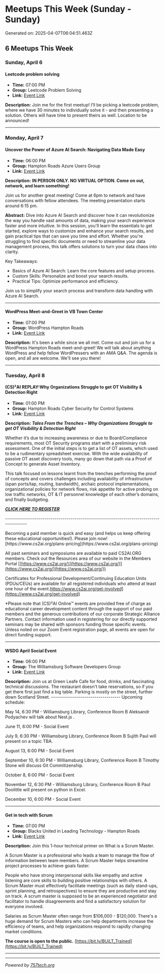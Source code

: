 # Meetups This Week (Sunday - Sunday)

Generated on: 2025-04-07T06:04:51.463Z

## 6 Meetups This Week

### Sunday, April 6

#### Leetcode problem solving

- **Time:** 07:00 PM
- **Group:** Leetcode Problem Solving
- **Link:** [Event Link](https://www.meetup.com/leetcode-problem-solving/events/305737683/)

**Description:**
Join me for the first meetup! I’ll be picking a leetcode problem, where we have 30 minutes to individually solve it - and then presenting a solution. Others will have time to present theirs as well. Location to be announced!

---

### Monday, April 7

#### Uncover the Power of Azure AI Search: Navigating Data Made Easy

- **Time:** 06:00 PM
- **Group:** Hampton Roads Azure Users Group
- **Link:** [Event Link](https://www.meetup.com/hampton-roads-azure-users-group/events/306048077/)

**Description:**
**IN PERSON ONLY. NO VIRTUAL OPTION. Come on out, network, and learn something!**

Join us for another great meeting! Come at 6pm to network and have conversations with fellow attendees. The meeting presentation starts around 6:15 pm.

**Abstract:**
Dive into Azure AI Search and discover how it can revolutionize the way you handle vast amounts of data, making your search experience faster and more intuitive. In this session, you'll learn the essentials to get started, explore ways to customize and enhance your search results, and gain practical tips that can save you time and effort. Whether you're struggling to find specific documents or need to streamline your data management process, this talk offers solutions to turn your data chaos into clarity.

Key Takeaways:

* Basics of Azure AI Search: Learn the core features and setup process.
* Custom Skills: Personalize and boost your search results.
* Practical Tips: Optimize performance and efficiency.

Join us to simplify your search process and transform data handling with Azure AI Search.

---

#### WordPress Meet-and-Greet in VB Town Center

- **Time:** 07:00 PM
- **Group:** WordPress Hampton Roads
- **Link:** [Event Link](https://www.meetup.com/wordpresshr/events/306981159/)

**Description:**
It's been a while since we all met. Come out and join us for a WordPress Hampton Roads meet-and-greet! We will talk about anything WordPress and help fellow WordPressers with an AMA Q&A. The agenda is open, and all are welcome. We'll see you there!

---

### Tuesday, April 8

#### (CS)²AI REPLAY:Why Organizations Struggle to get OT Visibility & Detection Right

- **Time:** 01:00 PM
- **Group:** Hampton Roads Cyber Security for Control Systems
- **Link:** [Event Link](https://www.meetup.com/norfolk-cyber-security-for-control-systems/events/306959710/)

**Description:**
***Tales From the Trenches – Why Organizations Struggle to get OT Visibility & Detection Right***

Whether it’s due to increasing awareness or due to Board/Compliance requirements, most OT Security programs start with a preliminary risk assessment. One of the initial steps is to get a list of OT assets, which used to be a rudimentary spreadsheet exercise. With the wide availability of passive OT asset discovery tools, many go down that path via a Proof of Concept to generate Asset Inventory.

This talk focused on lessons learnt from the trenches performing the proof of concepts and covers challenges including availability of infrastructure (span ports/tap, routing, bandwidth), archaic protocol implementations, organizational policies for network flows, risk appetite for active probing on low traffic networks, OT & IT personnel knowledge of each other’s domains, and finally budgeting.

***[CLICK HERE TO REGISTER](https://events.zoom.us/ev/AlQ2Npfhji13uI8iSrGT6yUt8PQkxeguixWUJTdOjp8Sx-soNBEj~ArOcCR2HlaBSPel80_ZqIzh8Jv-xCmHeenRoraHpxEi7LUyhM6zphJPfRRq-9ecSIdYA9tZ8ZBYiuBNWQ6nUKSK49g)***

\-\-\-\-\-\-\-\-\-\-\-\-\-\-\-\-\-\-\-\-\-\-\-\-\-\-\-\-\-\-\-\-\-\-\-\-\-\-\-\-\-\-\-\-\-\-\-\-\-\-\-\-\-\-\-\-\-\-\-\-\-\-\-\-\-\-\-\-\-\-\-\-\-\-\-\-\-\-\-\-\-\-\-\-\-\-\-\-\-

Becoming a paid member is quick and easy \(and helps us keep offering these educational opportunities\!\)\. Please join now\! \[https://www\.cs2ai\.org/plans\-pricing\]\(https://www\.cs2ai\.org/plans\-pricing\)

All past seminars and symposiums are available to paid CS2AI.ORG members. Check out the Resources area of our website in the Members Portal [[https://www.cs2ai.org/\](https://www.cs2ai.org/)](https://www.cs2ai.org/](https://www.cs2ai.org/))

Certificates for Professional Development/Continuing Education Units (PDUs/CEUs) are available for all registered individuals who attend at least one hour of the event.https://www.cs2ai.org/get-involved](https://www.cs2ai.org/get-involved)

\*Please note that (CS)²AI Online™ events are provided free of charge as educational career development content through the support of our paid members and the generous contributions of our corporate Strategic Alliance Partners. Contact information used in registering for our directly supported seminars may be shared with sponsors funding those specific events. Unless noted on our Zoom Event registration page, all events are open for direct funding support.

---

#### WSDG April Social Event

- **Time:** 06:00 PM
- **Group:** The Williamsburg Software Developers Group
- **Link:** [Event Link](https://www.meetup.com/the-williamsburg-software-developers-group/events/306710422/)

**Description:**
Join us at Green Leafe Cafe for food, drinks, and fascinating technical discussions. The restaurant doesn't take reservations, so if you get there first just find a big table. Parking is mostly on the street, further down Scotland Street.
\-\-\-\-\-\-\-\-\-\-\-\-\-\-\-\-\-\-\-\-\-\-\-\-\-\-\-\-\-\-\-\-\-\-\-
Upcoming schedule:

May 14, 6:30 PM - Williamsburg Library, Conference Room B
Aleksandr Podyachev will talk about Nest.js .

June 11, 6:00 PM - Social Event

July 9, 6:30 PM - Williamsburg Library, Conference Room B
Sujith Paul will present on a topic TBA.

August 13, 6:00 PM - Social Event

September 10, 6:30 PM - Williamsburg Library, Conference Room B
Timothy Stone will discuss Git Commitizenship.

October 8, 6:00 PM - Social Event

November 12, 6:30 PM - Williamsburg Library, Conference Room B
Paul Doolittle will present on python in Excel.

December 10, 6:00 PM - Social Event

---

#### Get in tech with Scrum

- **Time:** 07:00 PM
- **Group:** Blacks United in Leading Technology - Hampton Roads
- **Link:** [Event Link](https://www.meetup.com/blacks-united-in-leading-technology-hampton-roads/events/307150498/)

**Description:**
Join this 1-hour technical primer on What is a Scrum Master.

A Scrum Master is a professional who leads a team to manage the flow of information between team members. A Scrum Master helps streamline project processes to achieve goals faster.

People who have strong interpersonal skills like empathy and active listening are core skills to building positive relationships with others. A Scrum Master must effectively facilitate meetings (such as daily stand-ups, sprint planning, and retrospectives) to ensure they are productive and stay on track. A scrum master is supposed to be an experienced negotiator and facilitator to handle disagreements and find a satisfactory solution for everyone involved.

Salaries as Scrum Master often range from $106,000 - $120,000. There's a huge demand for Scrum Masters who can help departments increase the efficiency of teams, and help organizations respond to rapidly changing market conditions.

**The course is open to the public.**
[https://bit.ly/BUiLT_Trained](https://bit.ly/BUiLT_Trained)

---



---

*Powered by [757tech.org](https://757tech.org)*
